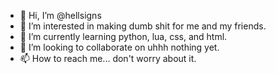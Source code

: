- 👋 Hi, I’m @hellsigns
- 👀 I’m interested in making dumb shit for me and my friends.
- 🌱 I’m currently learning python, lua, css, and html. 
- 💞️ I’m looking to collaborate on uhhh nothing yet. 
- 📫 How to reach me... don't worry about it.

<!---
hellsigns/hellsigns is a ✨ special ✨ repository because its `README.md` (this file) appears on your GitHub profile.
You can click the Preview link to take a look at your changes.
--->
